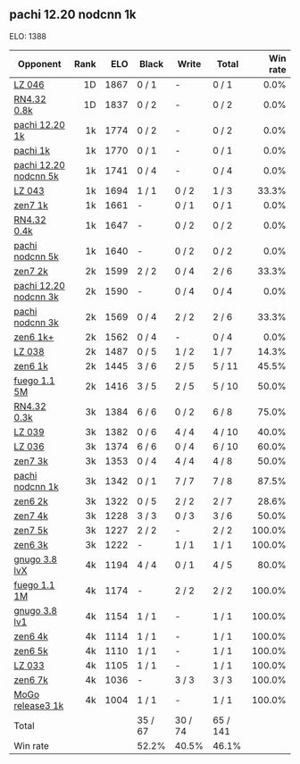 ## pachi 12.20 nodcnn 1k ##

ELO: 1388

Opponent | Rank | ELO | Black | Write | Total | Win rate
---------|-----:|----:|-------|-------|-------|-------:
[LZ 046](LZ%20046.md) | 1D | 1867 | 0 / 1 | - | 0 / 1 | 0.0%
[RN4.32 0.8k](RN4.32%200.8k.md) | 1D | 1837 | 0 / 2 | - | 0 / 2 | 0.0%
[pachi 12.20 1k](pachi%2012.20%201k.md) | 1k | 1774 | 0 / 2 | - | 0 / 2 | 0.0%
[pachi 1k](pachi%201k.md) | 1k | 1770 | 0 / 1 | - | 0 / 1 | 0.0%
[pachi 12.20 nodcnn 5k](pachi%2012.20%20nodcnn%205k.md) | 1k | 1741 | 0 / 4 | - | 0 / 4 | 0.0%
[LZ 043](LZ%20043.md) | 1k | 1694 | 1 / 1 | 0 / 2 | 1 / 3 | 33.3%
[zen7 1k](zen7%201k.md) | 1k | 1661 | - | 0 / 1 | 0 / 1 | 0.0%
[RN4.32 0.4k](RN4.32%200.4k.md) | 1k | 1647 | - | 0 / 2 | 0 / 2 | 0.0%
[pachi nodcnn 5k](pachi%20nodcnn%205k.md) | 1k | 1640 | - | 0 / 2 | 0 / 2 | 0.0%
[zen7 2k](zen7%202k.md) | 2k | 1599 | 2 / 2 | 0 / 4 | 2 / 6 | 33.3%
[pachi 12.20 nodcnn 3k](pachi%2012.20%20nodcnn%203k.md) | 2k | 1590 | - | 0 / 4 | 0 / 4 | 0.0%
[pachi nodcnn 3k](pachi%20nodcnn%203k.md) | 2k | 1569 | 0 / 4 | 2 / 2 | 2 / 6 | 33.3%
[zen6 1k+](zen6%201k+.md) | 2k | 1562 | 0 / 4 | - | 0 / 4 | 0.0%
[LZ 038](LZ%20038.md) | 2k | 1487 | 0 / 5 | 1 / 2 | 1 / 7 | 14.3%
[zen6 1k](zen6%201k.md) | 2k | 1445 | 3 / 6 | 2 / 5 | 5 / 11 | 45.5%
[fuego 1.1 5M](fuego%201.1%205M.md) | 2k | 1416 | 3 / 5 | 2 / 5 | 5 / 10 | 50.0%
[RN4.32 0.3k](RN4.32%200.3k.md) | 3k | 1384 | 6 / 6 | 0 / 2 | 6 / 8 | 75.0%
[LZ 039](LZ%20039.md) | 3k | 1382 | 0 / 6 | 4 / 4 | 4 / 10 | 40.0%
[LZ 036](LZ%20036.md) | 3k | 1374 | 6 / 6 | 0 / 4 | 6 / 10 | 60.0%
[zen7 3k](zen7%203k.md) | 3k | 1353 | 0 / 4 | 4 / 4 | 4 / 8 | 50.0%
[pachi nodcnn 1k](pachi%20nodcnn%201k.md) | 3k | 1342 | 0 / 1 | 7 / 7 | 7 / 8 | 87.5%
[zen6 2k](zen6%202k.md) | 3k | 1322 | 0 / 5 | 2 / 2 | 2 / 7 | 28.6%
[zen7 4k](zen7%204k.md) | 3k | 1228 | 3 / 3 | 0 / 3 | 3 / 6 | 50.0%
[zen7 5k](zen7%205k.md) | 3k | 1227 | 2 / 2 | - | 2 / 2 | 100.0%
[zen6 3k](zen6%203k.md) | 3k | 1222 | - | 1 / 1 | 1 / 1 | 100.0%
[gnugo 3.8 lvX](gnugo%203.8%20lvX.md) | 4k | 1194 | 4 / 4 | 0 / 1 | 4 / 5 | 80.0%
[fuego 1.1 1M](fuego%201.1%201M.md) | 4k | 1174 | - | 2 / 2 | 2 / 2 | 100.0%
[gnugo 3.8 lv1](gnugo%203.8%20lv1.md) | 4k | 1154 | 1 / 1 | - | 1 / 1 | 100.0%
[zen6 4k](zen6%204k.md) | 4k | 1114 | 1 / 1 | - | 1 / 1 | 100.0%
[zen6 5k](zen6%205k.md) | 4k | 1110 | 1 / 1 | - | 1 / 1 | 100.0%
[LZ 033](LZ%20033.md) | 4k | 1105 | 1 / 1 | - | 1 / 1 | 100.0%
[zen6 7k](zen6%207k.md) | 4k | 1036 | - | 3 / 3 | 3 / 3 | 100.0%
[MoGo release3 1k](MoGo%20release3%201k.md) | 4k | 1004 | 1 / 1 | - | 1 / 1 | 100.0%
Total | | | 35 / 67 | 30 / 74 | 65 / 141 | 
Win rate| | | 52.2% | 40.5% | 46.1% | 
